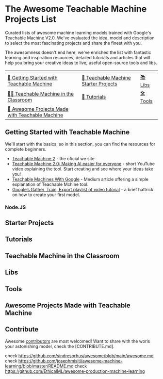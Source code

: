 # The Awesome Teachable Machine Projects List 

Curated lists of awesome machine learning models trained with Google's Teachable Machine V2.0. We've evaluated the idea, model and description to select the most fascinating projects and share the finest with you.

The awesomness doesn't end here, we've enriched the list with fantastic learning and inspiration resources, detailed tutorials and articles that will help you bring your creative ideas to live, useful open-source tools and libs. 
 

<table>
<thead>
<tr>
<th></th>
<th></th>
<th></th>
</tr>
</thead>
<tbody>
<tr>
<td><a href="#getting-started-with-teachable-machine">👶 Getting Started with Teachable Machine</a></td>
<td><a href="#starter-projects">🏁 Teachable Machine Starter Projects</a></td>
<td><a href="#libs">📚 Libs</a></td>
</tr>
<tr>
<td><a href="#teachable-machine-in-the-classroom">👨‍🏫 Teachable Machine in the Classroom</a></td>
<td><a href="#tutorials">📖 Tutorials</a></td>
<td><a href="#tools">🛠️ Tools</a></td>
</tr>
<tr>
<td><a href="awesome-projects-made-with-teachable-machine">🦄 Awesome Projects Made with Teachable Machine</a></td>
<td></td>
<td></td>
</tr>
</tbody>
</table>

## Getting Started with Teachable Machine

We'll start with the basics, so in this section, you can find the resources for complete beginners.

 <ul>
 <li><a href="https://teachablemachine.withgoogle.com"> Teachable Machine 2</a> - the oficial we site </li>
 <li><a href="https://www.youtube.com/watch?v=T2qQGqZxkD0&feature=emb_title">Teachable Machine 2.0: Making AI easier for everyone</a> - short YouTube video explaining the tool. Start creating and see where your ideas take you!</li>
 <li><a href="https://medium.com/analytics-vidhya/teachable-machine-with-google-baaed5104d08">Teachable Machines With Google</a> - Medium article offering a simple explanation of Teachable Mchine tool.</li>
 <li><a href="https://www.youtube.com/playlist?list=PLJfHZtseuscuTQfodmFnbZ3rBgCWsRT9t">Google’s Gather, Train, Export playlist of video tutorial</a> -  a brief hattrick on how to create your first model.</li>
</ul>

### Node.JS 


## Starter Projects

## Tutorials

## Teachable Machine in the Classroom

## Libs

## Tools

## Awesome Projects Made with Teachable Machine 

## Contribute

Awesome [contributors](#contribute) are most welcomed! Want to share with the worls your astonishing model, check the [CONTRIBUTE.md].


check https://github.com/sindresorhus/awesome/blob/main/awesome.md
check https://github.com/josephmisiti/awesome-machine-learning/blob/master/README.md
check https://github.com/EthicalML/awesome-production-machine-learning

